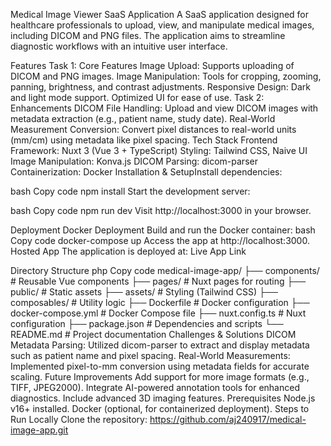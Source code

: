 Medical Image Viewer SaaS Application
A SaaS application designed for healthcare professionals to upload, view, and manipulate medical images, including DICOM and PNG files. The application aims to streamline diagnostic workflows with an intuitive user interface.

Features
Task 1: Core Features
Image Upload: Supports uploading of DICOM and PNG images.
Image Manipulation:
Tools for cropping, zooming, panning, brightness, and contrast adjustments.
Responsive Design:
Dark and light mode support.
Optimized UI for ease of use.
Task 2: Enhancements
DICOM File Handling:
Upload and view DICOM images with metadata extraction (e.g., patient name, study date).
Real-World Measurement Conversion:
Convert pixel distances to real-world units (mm/cm) using metadata like pixel spacing.
Tech Stack
Frontend Framework: Nuxt 3 (Vue 3 + TypeScript)
Styling: Tailwind CSS, Naive UI
Image Manipulation: Konva.js
DICOM Parsing: dicom-parser
Containerization: Docker
Installation & SetupInstall dependencies:

bash
Copy code
npm install
Start the development server:

bash
Copy code
npm run dev
Visit http://localhost:3000 in your browser.

Deployment
Docker Deployment
Build and run the Docker container:
bash
Copy code
docker-compose up
Access the app at http://localhost:3000.
Hosted App
The application is deployed at:
Live App Link

Directory Structure
php
Copy code
medical-image-app/
├── components/          # Reusable Vue components
├── pages/               # Nuxt pages for routing
├── public/              # Static assets
├── assets/              # Styling (Tailwind CSS)
├── composables/         # Utility logic
├── Dockerfile           # Docker configuration
├── docker-compose.yml   # Docker Compose file
├── nuxt.config.ts       # Nuxt configuration
├── package.json         # Dependencies and scripts
└── README.md            # Project documentation
Challenges & Solutions
DICOM Metadata Parsing:
Utilized dicom-parser to extract and display metadata such as patient name and pixel spacing.
Real-World Measurements:
Implemented pixel-to-mm conversion using metadata fields for accurate scaling.
Future Improvements
Add support for more image formats (e.g., TIFF, JPEG2000).
Integrate AI-powered annotation tools for enhanced diagnostics.
Include advanced 3D imaging features.
Prerequisites
Node.js v16+ installed.
Docker (optional, for containerized deployment).
Steps to Run Locally
Clone the repository:
https://github.com/aj240917/medical-image-app.git

